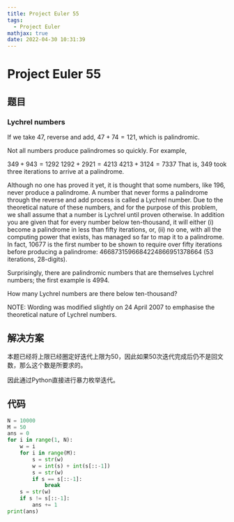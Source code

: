 ```yaml
---
title: Project Euler 55
tags:
  - Project Euler
mathjax: true
date: 2022-04-30 10:31:39
---
```


<escape><!-- more --></escape>

# Project Euler 55

## 题目

### Lychrel numbers

If we take $47$, reverse and add, $47 + 74 = 121$, which is palindromic.

Not all numbers produce palindromes so quickly. For example,

$349 + 943 = 1292$
$1292 + 2921 = 4213$
$4213 + 3124 = 7337$
That is, $349$ took three iterations to arrive at a palindrome.

Although no one has proved it yet, it is thought that some numbers, like $196$, never produce a palindrome. A number that never forms a palindrome through the reverse and add process is called a Lychrel number. Due to the theoretical nature of these numbers, and for the purpose of this problem, we shall assume that a number is Lychrel until proven otherwise. In addition you are given that for every number below ten-thousand, it will either (i) become a palindrome in less than fifty iterations, or, (ii) no one, with all the computing power that exists, has managed so far to map it to a palindrome. In fact, 10677 is the first number to be shown to require over fifty iterations before producing a palindrome: $4668731596684224866951378664$ ($53$ iterations, $28$-digits).

Surprisingly, there are palindromic numbers that are themselves Lychrel numbers; the first example is $4994$.

How many Lychrel numbers are there below ten-thousand?

NOTE: Wording was modified slightly on $24$ April $2007$ to emphasise the theoretical nature of Lychrel numbers.

## 解决方案

本题已经将上限已经圈定好迭代上限为$50$，因此如果$50$次迭代完成后仍不是回文数，那么这个数是所要求的。

因此通过Python直接进行暴力枚举迭代。

## 代码

```py
N = 10000
M = 50
ans = 0
for i in range(1, N):
    w = i
    for i in range(M):
        s = str(w)
        w = int(s) + int(s[::-1])
        s = str(w)
        if s == s[::-1]:
            break
    s = str(w)
    if s != s[::-1]:
        ans += 1
print(ans)
```
